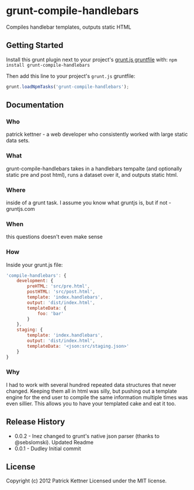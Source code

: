 # grunt-compile-handlebars

Compiles handlebar templates, outputs static HTML

## Getting Started
Install this grunt plugin next to your project's [grunt.js gruntfile][getting_started] with: `npm install grunt-compile-handlebars`

Then add this line to your project's `grunt.js` gruntfile:

```javascript
grunt.loadNpmTasks('grunt-compile-handlebars');
```

[grunt]: https://github.com/gruntjs/grunt
[getting_started]: https://github.com/gruntjs/grunt/blob/master/docs/getting_started.md

## Documentation
### Who
patrick kettner - a web developer who consistently worked with large static data sets.

### What
grunt-compile-handlebars takes in a handlebars tempalte (and optionally static pre and post html), runs a dataset over it, and outputs static html.

### Where
inside of a grunt task. I assume you know what gruntjs is, but if not - gruntjs.com

### When
this questions doesn't even make sense

### How
Inside your grunt.js file:

```javascript
'compile-handlebars': {
    development: {
        preHTML: 'src/pre.html',
        postHTML: 'src/post.html',
        template: 'index.handlebars',
        output: 'dist/index.html',
        templateData: {
            foo: 'bar'
        }
    },
    staging: {
        template: 'index.handlebars',
        output: 'dist/index.html',
        templateData: '<json:src/staging.json>'
    }
}
```

### Why
I had to work with several hundred repeated data structures that never changed. Keeping them all in html was silly, but pushing out a template engine for the end user to compile the same information multiple times was even sillier. This allows you to have your templated cake and eat it too.

## Release History
 * 0.0.2 - Inez changed to grunt's native json parser (thanks to @sebslomski). Updated Readme
 * 0.0.1 - Dudley Initial commit

## License
Copyright (c) 2012 Patrick Kettner
Licensed under the MIT license.
